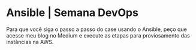 # Ansible | Semana DevOps

Para que você siga o passo a passo do case usando o Ansible, peço que acesse meu blog no Medium e execute as etapas para proviosamento das instâncias na AWS.
